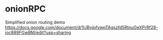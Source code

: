 # onionRPC
Simplified onion routing demo
https://docs.google.com/document/d/1IJByjpfvwpTAgszfd5RtnuGeXPrRf28-joc889FGwBM/edit?usp=sharing
